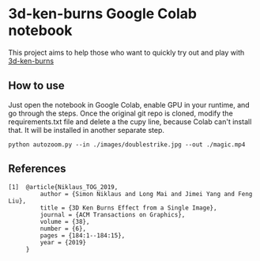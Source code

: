 # 3d-ken-burns Google Colab notebook

This project aims to help those who want to quickly try out and play with [3d-ken-burns](https://github.com/sniklaus/3d-ken-burns)

## How to use
Just open the notebook in Google Colab, enable GPU in your runtime, and go through the steps.
Once the original git repo is cloned, modify the requirements.txt file and delete a the cupy line, because Colab can't install that.
It will be installed in another separate step.

```
python autozoom.py --in ./images/doublestrike.jpg --out ./magic.mp4
```

## References

```
[1]  @article{Niklaus_TOG_2019,
         author = {Simon Niklaus and Long Mai and Jimei Yang and Feng Liu},
         title = {3D Ken Burns Effect from a Single Image},
         journal = {ACM Transactions on Graphics},
         volume = {38},
         number = {6},
         pages = {184:1--184:15},
         year = {2019}
     }
```
